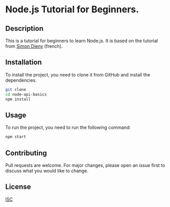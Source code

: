 # Node.js Tutorial for Beginners.

## Description
This is a tutorial for beginners to learn Node.js. It is based on the tutorial from [Simon Dieny](https://www.youtube.com/watch?v=NRxzvpdduvQ) (french).

## Installation

To install the project, you need to clone it from GitHub and install the dependencies.

```bash
git clone
cd node-api-basics
npm install
```

## Usage

To run the project, you need to run the following command:

```bash
npm start
```

## Contributing

Pull requests are welcome. For major changes, please open an issue first to discuss what you would like to change.

## License

[ISC](https://opensource.org/licenses/ISC)